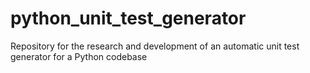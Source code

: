 # python_unit_test_generator
Repository for the research and development of an automatic unit test generator for a Python codebase
